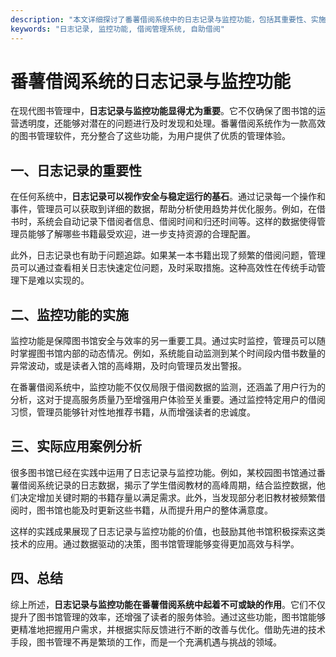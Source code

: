 ```yaml
---
description: "本文详细探讨了番薯借阅系统中的日志记录与监控功能，包括其重要性、实施方法和实际应用场景，为图书馆管理者提供了深入的见解。"
keywords: "日志记录, 监控功能, 借阅管理系统, 自助借阅"
---
```

# 番薯借阅系统的日志记录与监控功能

在现代图书管理中，**日志记录与监控功能显得尤为重要**。它不仅确保了图书馆的运营透明度，还能够对潜在的问题进行及时发现和处理。番薯借阅系统作为一款高效的图书管理软件，充分整合了这些功能，为用户提供了优质的管理体验。

## 一、日志记录的重要性

在任何系统中，**日志记录可以视作安全与稳定运行的基石**。通过记录每一个操作和事件，管理员可以获取到详细的数据，帮助分析使用趋势并优化服务。例如，在借书时，系统会自动记录下借阅者信息、借阅时间和归还时间等。这样的数据使得管理员能够了解哪些书籍最受欢迎，进一步支持资源的合理配置。

此外，日志记录也有助于问题追踪。如果某一本书籍出现了频繁的借阅问题，管理员可以通过查看相关日志快速定位问题，及时采取措施。这种高效性在传统手动管理下是难以实现的。

## 二、监控功能的实施

监控功能是保障图书馆安全与效率的另一重要工具。通过实时监控，管理员可以随时掌握图书馆内部的动态情况。例如，系统能自动监测到某个时间段内借书数量的异常波动，或是读者入馆的高峰期，及时向管理员发出警报。

在番薯借阅系统中，监控功能不仅仅局限于借阅数据的监测，还涵盖了用户行为的分析，这对于提高服务质量乃至增强用户体验至关重要。通过监控特定用户的借阅习惯，管理员能够针对性地推荐书籍，从而增强读者的忠诚度。

## 三、实际应用案例分析

很多图书馆已经在实践中运用了日志记录与监控功能。例如，某校园图书馆通过番薯借阅系统记录的日志数据，揭示了学生借阅教材的高峰周期，结合监控数据，他们决定增加关键时期的书籍存量以满足需求。此外，当发现部分老旧教材被频繁借阅时，图书馆也能及时更新这些书籍，从而提升用户的整体满意度。

这样的实践成果展现了日志记录与监控功能的价值，也鼓励其他书馆积极探索这类技术的应用。通过数据驱动的决策，图书馆管理能够变得更加高效与科学。

## 四、总结

综上所述，**日志记录与监控功能在番薯借阅系统中起着不可或缺的作用**。它们不仅提升了图书馆管理的效率，还增强了读者的服务体验。通过这些功能，图书馆能够更精准地把握用户需求，并根据实际反馈进行不断的改善与优化。借助先进的技术手段，图书管理不再是繁琐的工作，而是一个充满机遇与挑战的领域。
